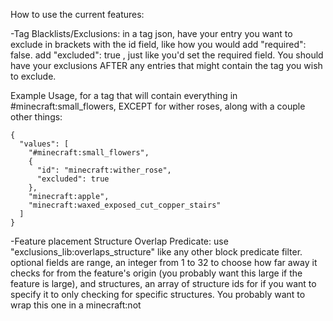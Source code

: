 How to use the current features:


-Tag Blacklists/Exclusions:
in a tag json, have your entry you want to exclude in brackets with the id field, like how you would add "required": false. add "excluded": true , just like you'd set the required field.
You should have your exclusions AFTER any entries that might contain the tag you wish to exclude.

Example Usage, for a tag that will contain everything in #minecraft:small_flowers, EXCEPT for wither roses, along with a couple other things:
```
{
  "values": [
    "#minecraft:small_flowers",
    {
      "id": "minecraft:wither_rose",
      "excluded": true
    },
    "minecraft:apple",
    "minecraft:waxed_exposed_cut_copper_stairs"
  ]
}
```

-Feature placement Structure Overlap Predicate:
use "exclusions_lib:overlaps_structure" like any other block predicate filter.
optional fields are range, an integer from 1 to 32 to choose how far away it checks for from the feature's origin (you probably want this large if the feature is large), and structures, an array of structure ids for if you want to specify it to
only checking for specific structures.
You probably want to wrap this one in a minecraft:not 

